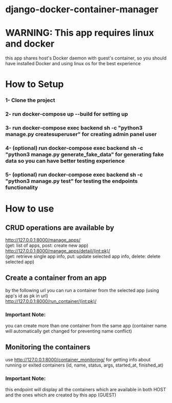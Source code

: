 # django-docker-container-manager

# WARNING: This app requires linux and docker
this app shares host's Docker daemon with guest's container, so you should have installed Docker and using linux os for the best experience

# How to Setup
### 1- Clone the project
### 2- run **docker-compose up --build** for setting up
### 3- run **docker-compose exec backend sh -c "python3 manage.py createsuperuser"** for creating admin panel user
### 4- (optional) run **docker-compose exec backend sh -c "python3 manage.py generate_fake_data"** for generating fake data so you can have better testing experience
### 5- (optional) run **docker-compose exec backend sh -c "python3 manage.py test"** for testing the endpoints functionality

# How to use
## CRUD operations are available by 
http://127.0.0.1:8000/manage_apps/ <br/> (get: list of apps, post: create new app) <br/>
http://127.0.0.1:8000/manage_apps/detail/(int:pk)/ <br/>(get: retrieve single app info, put: update selected app info, delete: delete selected app)

## Create a container from an app
by the following url you can run a container from the selected app (using app's id as pk in url) <br/>
http://127.0.0.1:8000/run_container/(int:pk)/
### Important Note: 
you can create more than one container from the same app (container name will automatically get changed for preventing name conflict)

## Monitoring the containers
use http://127.0.0.1:8000/container_monitoring/ for getting info about running or exited containers (id, name, status, args, started_at, finished_at)
### Important Note:
this endpoint will display all the containers which are available in both HOST and the ones which are created by this app (GUEST)